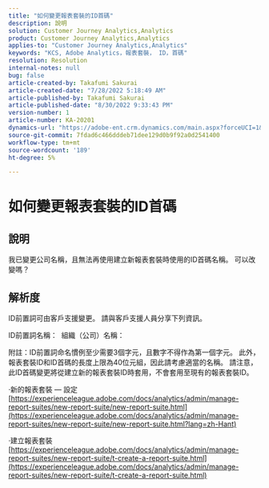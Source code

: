 ```yaml
---
title: "如何變更報表套裝的ID首碼"
description: 說明
solution: Customer Journey Analytics,Analytics
product: Customer Journey Analytics,Analytics
applies-to: "Customer Journey Analytics,Analytics"
keywords: "KCS, Adobe Analytics，報表套裝， ID，首碼"
resolution: Resolution
internal-notes: null
bug: false
article-created-by: Takafumi Sakurai
article-created-date: "7/28/2022 5:18:49 AM"
article-published-by: Takafumi Sakurai
article-published-date: "8/30/2022 9:33:43 PM"
version-number: 1
article-number: KA-20201
dynamics-url: "https://adobe-ent.crm.dynamics.com/main.aspx?forceUCI=1&pagetype=entityrecord&etn=knowledgearticle&id=373311bf-340e-ed11-82e5-000d3a379369"
source-git-commit: 7fdad6c466dddeb71dee129d0b9f92a0d2541400
workflow-type: tm+mt
source-wordcount: '189'
ht-degree: 5%

---
```


# 如何變更報表套裝的ID首碼

## 說明

我已變更公司名稱，且無法再使用建立新報表套裝時使用的ID首碼名稱。 可以改變嗎？

## 解析度


ID前置詞可由客戶支援變更。 請與客戶支援人員分享下列資訊。

ID前置詞名稱：  組織（公司）名稱：

附註：ID前置詞命名慣例至少需要3個字元，且數字不得作為第一個字元。 此外，報表套裝ID和ID首碼的長度上限為40位元組，因此請考慮適當的名稱。 請注意，此ID首碼變更將從建立新的報表套裝ID時套用，不會套用至現有的報表套裝ID。

·新的報表套裝 — 設定
[https://experienceleague.adobe.com/docs/analytics/admin/manage-report-suites/new-report-suite/new-report-suite.html](https://experienceleague.adobe.com/docs/analytics/admin/manage-report-suites/new-report-suite/new-report-suite.html?lang=zh-Hant)

·建立報表套裝
[https://experienceleague.adobe.com/docs/analytics/admin/manage-report-suites/new-report-suite/t-create-a-report-suite.html](https://experienceleague.adobe.com/docs/analytics/admin/manage-report-suites/new-report-suite/t-create-a-report-suite.html)

